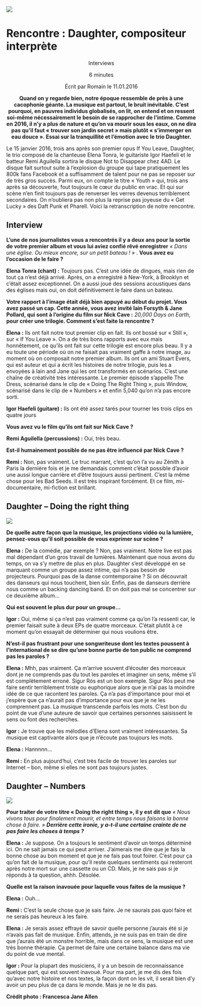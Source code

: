 <img src="/Images/Francesca Jane Allen/Daughter-1-CreditFrancescaAllen.jpg">

# Rencontre : Daughter, compositeur interprète

<p align="center">
Interviews
</p>
<p align="center">
6 minutes
</p>
<p align="center">
Écrit par Romain le 11.01.2016
</p>

**<p align="center"> 
Quand on y regarde bien, notre époque ressemble de près à une cacophonie géante. La musique est partout, le bruit inévitable. C’est pourquoi, en pauvres individus globalisés, on lit, on entend et on ressent soi-même nécessairement le besoin de se rapprocher de l’intime. Comme en 2016, il n’y a plus de nature et qu’on va mourir sous les eaux, on ne dira pas qu’il faut « trouver son jardin secret » mais plutôt « s’immerger en eau douce ». Essai sur la tranquillité et l’émotion avec le trio Daughter.**
</p>

Le 15 janvier 2016, trois ans après son premier opus If You Leave, Daughter, le trio composé de la chanteuse Elena Tonra, le guitariste Igor Haefeli et le batteur Remi Aguilella sortira le disque Not to Disappear chez 4AD. Le disque fait surtout suite à l’explosion du groupe qui tape pratiquement les 800k fans Facebook et a suffisamment de talent pour ne pas se reposer sur de très gros succès. Parmi eux, on compte le titre « Youth » qui, trois ans après sa découverte, fout toujours le cœur du public en vrac. Et qui sur scène n’en finit toujours pas de renverser les verres devenus terriblement secondaires. On n’oubliera pas non plus la reprise pas joyeuse du « Get Lucky » des Daft Punk et Pharell. Voici la retranscription de notre rencontre.

## Interview

**L’une de nos journalistes vous a rencontrés il y a deux ans pour la sortie de votre premier album et vous lui aviez confié rêvé enregistrer** *« Dans une église. Ou mieux encore, sur un petit bateau ! »* . **Vous avez eu l’occasion de le faire ?**

**Elena Tonra (chant) :** Toujours pas. C’est une idée de dingues, mais rien de tout ça n’est déjà arrivé. Après, on a enregistré à New-York, à Brooklyn et c’était assez exceptionnel. On a aussi joué des sessions acoustiques dans des églises mais oui, on doit définitivement le faire dans un bateau.

**Votre rapport à l’image était déjà bien appuyé au début du projet. Vous avez passé un cap. Cette année, vous avez invité Iain Forsyth & Jane Pollard, qui sont à l’origine du film sur Nick Cave :** *20,000 Days on Earth*, **pour créer une trilogie. Comment s’est faite la rencontre ?**

**Elena :** Ils ont fait notre tout premier clip en fait. Ils ont bossé sur « Still », sur « If You Leave ». On a de très bons rapports avec eux mais honnêtement, ce qu’ils ont fait sur cette trilogie est encore plus beau. Il y a eu toute une période où on ne faisait pas vraiment gaffe à notre image, au moment où on composait notre premier album. Ils ont un ami Stuart Evers, qui est auteur et qui a écrit les histoires de notre trilogie, puis les a envoyées à Iain and Jane qui les ont transformés en scénarios. C’est une chaîne de créativité très intéressante. Le premier épisode s’appelle The Dress, scénarisé dans le clip de « Doing The Right Thing », puis Window, scénarisé dans le clip de « Numbers » et enfin 5,040 qu’on n’a pas encore sorti.

**Igor Haefeli (guitare) :** Ils ont été assez tarés pour tourner les trois clips en quatre jours

**Vous avez vu le film qu’ils ont fait sur Nick Cave ?**

**Remi Aguilella (percussions) :** Oui, très beau.

**Est-il humainement possible de ne pas être influencé par Nick Cave ?**

**Remi :** Non, pas vraiment. Le truc marrant, c’est qu’on l’a vu au Zénith à Paris la dernière fois et je me demandais comment c’était possible d’avoir une aussi longue carrière et d’être toujours aussi pertinent. C’est la même chose pour les Bad Seeds. Il est très inspirant forcément. Et ce film, mi-documentaire, mi-fiction est brillant.

## Daughter – Doing the right thing

[<img src="https://i.ytimg.com/vi/bU5F-DvGLkA/maxresdefault.jpg">](https://www.youtube.com/watch?v=bU5F-DvGLkA)

**De quelle autre façon que la musique, les projections vidéo ou la lumière, pensez­-vous qu’il soit possible de vous exprimer sur scène ?**

**Elena :** De la comédie, par exemple ? Non, pas vraiment. Notre live est pas mal dépendant d’un gros travail de lumières. Maintenant que nous avons du temps, on va s’y mettre de plus en plus. Daughter s’est développé en se marquant comme un groupe assez intime, qui n’a pas besoin de projecteurs. Pourquoi pas de la danse comtemporaine ? Si on découvrait des danseurs qui nous touchent, bien sûr. Enfin, pas de danseurs derrière nous comme un backing dancing band. Et on doit pas mal se concentrer sur ce deuxième album…

**Qui est souvent le plus dur pour un groupe…**

**Igor :** Oui, même si ça n’est pas vraiment comme ça qu’on l’a ressenti car, le premier faisait suite à deux EPs de quatre morceaux. C’était plutôt à ce moment qu’on essayait de déterminer qui nous voulions être.

**N’est-il pas frustrant pour une songwriteuse dont les textes poussent à l’international de se dire qu’une bonne partie de ton public ne comprend pas les paroles ?**

**Elena :** Mhh, pas vraiment. Ça m’arrive souvent d’écouter des morceaux dont je ne comprends pas du tout les paroles et imaginer un sens, même s’il est complètement erroné. Sigur Rós est un bon exemple. Sigur Rós peut me faire sentir terriblement triste ou euphorique alors que je n’ai pas la moindre idée de ce que racontent les paroles. Ça n’a pas d’importance pour moi et j’espère que ça n’aurait pas d’importance pour eux que je ne les comprennent pas. La musique transcende parfois les mots. C’est bon du point de vue d’une auteure de savoir que certaines personnes saisissent le sens ou font des recherches.

**Igor :** Je trouve que les mélodies d’Elena sont vraiment intéressantes. Sa musique est captivante alors que je n’écoute pas toujours les mots.

**Elena :** Hannnnn…

**Remi :** En plus aujourd’hui, c’est très facile de trouver les paroles sur Internet – bon, même si elles ne sont pas toujours justes.

## Daughter – Numbers

[<img src="https://i.ytimg.com/vi/z-fD3PIRSO8/maxresdefault.jpg">](https://www.youtube.com/watch?v=z-fD3PIRSO8)

**Pour traiter de votre titre « Doing the right thing », il y est dit que** *« Nous vivons tous pour finalement mourir, et entre temps nous faisons la bonne chose à faire. »* ***Derrière cette ironie, y a-t-il une certaine crainte de ne pas faire les choses à temps ?***

**Elena :** Je suppose. On a toujours le sentiment d’avoir un temps déterminé ici. On ne sait jamais ce qui peut arriver. J’aimerais me dire que je fais la bonne chose au bon moment et que je ne fais pas tout foirer. C’est pour ça qu’on fait de la musique, pour qu’il reste quelques sentiments qui resteront après notre mort sur une cassette ou un CD. Mais, je ne sais pas si je réponds à ta question, ahhh. Désolée.

**Quelle est la raison inavouée pour laquelle vous faites de la musique ?**

**Elena :** Ouh…

**Remi :** C’est la seule chose que je sais faire. Je ne saurais pas quoi faire et ne serais pas heureux à les faire.

**Elena :** Je serais assez effrayé de savoir quelle personne j’aurais été si je n’avais pas fait de musique. Enfin, attends, je ne suis pas en train de dire que j’aurais été un monstre horrible, mais dans ce sens, la musique est une très bonne thérapie. Ça permet de faire une certaine balance dans ma vie du point de vue mental.

**Igor :** Pour la plupart des musiciens, il y a un besoin de reconnaissance quelque part, qui est souvent inavoué. Pour ma part, je me dis des fois qu’avec notre histoire et nos textes, la façon dont on les vit, il serait bien d’y avoir un peu plus de ça dans le monde. Mais je ne le dis pas.

**Crédit photo : Francesca Jane Allen**


